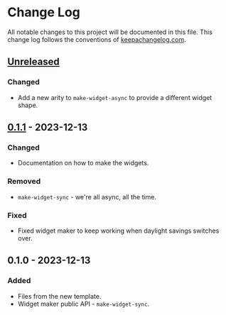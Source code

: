 # Change Log
All notable changes to this project will be documented in this file. This change log follows the conventions of [keepachangelog.com](http://keepachangelog.com/).

## [Unreleased]
### Changed
- Add a new arity to `make-widget-async` to provide a different widget shape.

## [0.1.1] - 2023-12-13
### Changed
- Documentation on how to make the widgets.

### Removed
- `make-widget-sync` - we're all async, all the time.

### Fixed
- Fixed widget maker to keep working when daylight savings switches over.

## 0.1.0 - 2023-12-13
### Added
- Files from the new template.
- Widget maker public API - `make-widget-sync`.

[Unreleased]: https://sourcehost.site/your-name/day-13/compare/0.1.1...HEAD
[0.1.1]: https://sourcehost.site/your-name/day-13/compare/0.1.0...0.1.1
